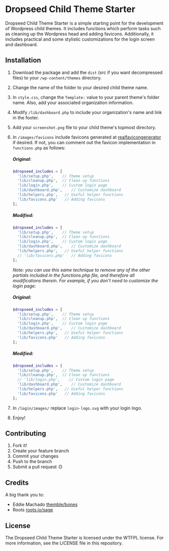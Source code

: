 # Dropseed Child Theme Starter

Dropseed Child Theme Starter is a simple starting point for the development of Wordpress child themes. It includes functions which perform tasks such as cleaning up the Wordpress head and adding favicons. Additionally, it includes practical and some stylistic customizations for the login screen and dashboard.

## Installation

1. Download the package and add the `dist` (src if you want decompressed files) to your `/wp-content/themes` directory.
2. Change the name of the folder to your desired child theme name.
3. In `style.css`, change the `Template:` value to your parent theme's folder name. Also, add your associated organization information.
4. Modify `/lib/dashboard.php` to include your organization's name and link in the footer.
4. Add your `screenshot.png` file to your child theme's topmost directory.
5. In `/images/favicons` include favicons generated at [realfavicongenerator](http://realfavicongenerator.net) if desired. If not, you can comment out the favicon implementation in `functions.php` as follows:

    ##### Original:
    ``` php
    $dropseed_includes = [
      'lib/setup.php',    // Theme setup
      'lib/cleanup.php',  // Clean up functions
      'lib/login.php',    // Custom login page
      'lib/dashboard.php',    // Customize dashboard
      'lib/helpers.php',   // Useful helper functions
      'lib/favicons.php'   // Adding favicons
    ];
    ```
    ##### Modified:
    ``` php
    $dropseed_includes = [
      'lib/setup.php',    // Theme setup
      'lib/cleanup.php',  // Clean up functions
      'lib/login.php',    // Custom login page
      'lib/dashboard.php',    // Customize dashboard
      'lib/helpers.php',   // Useful helper functions
      // 'lib/favicons.php'   // Adding favicons
    ];
    ```
    _Note: you can use this same technique to remove any of the other partials included in the functions.php file, and therefore all modifications therein. For example, if you don't need to customize the login page:_

    ##### Original:
    ``` php
    $dropseed_includes = [
      'lib/setup.php',    // Theme setup
      'lib/cleanup.php',  // Clean up functions
      'lib/login.php',    // Custom login page
      'lib/dashboard.php',    // Customize dashboard
      'lib/helpers.php',   // Useful helper functions
      'lib/favicons.php'   // Adding favicons
    ];
    ```
    ##### Modified:
    ``` php
    $dropseed_includes = [
      'lib/setup.php',    // Theme setup
      'lib/cleanup.php',  // Clean up functions
      // 'lib/login.php',    // Custom login page
      'lib/dashboard.php',    // Customize dashboard
      'lib/helpers.php',   // Useful helper functions
      'lib/favicons.php'   // Adding favicons
    ];
    ```

6. In `/login/images/` replace `login-logo.svg` with your login logo.
7. Enjoy!

## Contributing

1. Fork it!
2. Create your feature branch
3. Commit your changes
4. Push to the branch
5. Submit a pull request :D

## Credits

A big thank you to:

  - Eddie Machado [themble/bones](http://themble.com/bones/)
  - Roots [roots.io/sage](https://roots.io/sage/)

## License

The Dropseed Child Theme Starter is licensed under the WTFPL license. For more information, see the LICENSE file in this repository.
